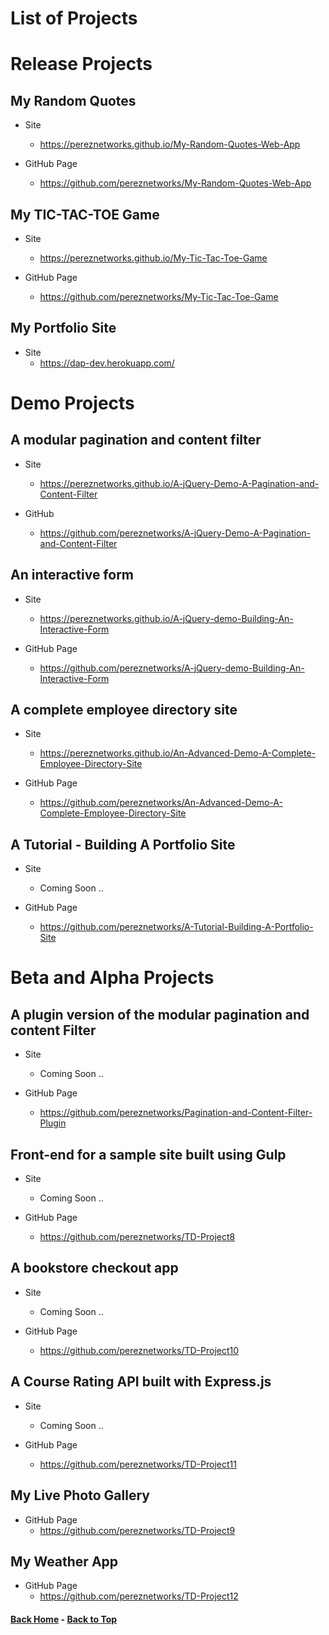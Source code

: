 # List of Projects

# Release Projects

## My Random Quotes

  - Site
    - https://pereznetworks.github.io/My-Random-Quotes-Web-App

  - GitHub Page
    - https://github.com/pereznetworks/My-Random-Quotes-Web-App

## My TIC-TAC-TOE Game

  - Site
    - https://pereznetworks.github.io/My-Tic-Tac-Toe-Game

  - GitHub Page
    - https://github.com/pereznetworks/My-Tic-Tac-Toe-Game

## My Portfolio Site

  - Site
    - https://dap-dev.herokuapp.com/

# Demo Projects

## A modular pagination and content filter

  - Site
    - https://pereznetworks.github.io/A-jQuery-Demo-A-Pagination-and-Content-Filter

  - GitHub
    - https://github.com/pereznetworks/A-jQuery-Demo-A-Pagination-and-Content-Filter

## An interactive form

  - Site
    - https://pereznetworks.github.io/A-jQuery-demo-Building-An-Interactive-Form

  - GitHub Page
    - https://github.com/pereznetworks/A-jQuery-demo-Building-An-Interactive-Form

## A complete employee directory site

  - Site
    - https://pereznetworks.github.io/An-Advanced-Demo-A-Complete-Employee-Directory-Site

  - GitHub Page
    - https://github.com/pereznetworks/An-Advanced-Demo-A-Complete-Employee-Directory-Site

## A Tutorial - Building A Portfolio Site

  - Site
    - Coming Soon ..

  - GitHub Page
    - https://github.com/pereznetworks/A-Tutorial-Building-A-Portfolio-Site

# Beta and Alpha Projects

## A plugin version of the modular pagination and content Filter

  - Site
    - Coming Soon ..

  - GitHub Page
    - https://github.com/pereznetworks/Pagination-and-Content-Filter-Plugin

## Front-end for a sample site built using Gulp

  - Site
    - Coming Soon ..

  - GitHub Page
    - https://github.com/pereznetworks/TD-Project8

## A bookstore checkout app

  - Site
    - Coming Soon ..

  - GitHub Page
    - https://github.com/pereznetworks/TD-Project10

## A Course Rating API built with Express.js

  - Site
    - Coming Soon ..

  - GitHub Page
    - https://github.com/pereznetworks/TD-Project11

## My Live Photo Gallery

  - GitHub Page
    - https://github.com/pereznetworks/TD-Project9

## My Weather App

  - GitHub Page
    - https://github.com/pereznetworks/TD-Project12

#### [Back Home](README.md) - [Back to Top](#list-of-projects)
